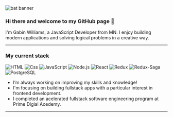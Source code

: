 <img src="https://images.unsplash.com/photo-1600480505021-e9cfb05527f1?ixid=MnwxMjA3fDB8MHxzZWFyY2h8NXx8YmF0bWFufGVufDB8fDB8fA%3D%3D&ixlib=rb-1.2.1&auto=format&fit=crop&w=900&q=60" alt=" bat banner" />

### Hi there and welcome to my GitHub page 👋

I'm Gabin Williams, a JavaScript Developer from MN. I enjoy building modern applications and solving logical problems in a creative way.

---

### My current stack

<img alt="HTML" src="https://img.shields.io/badge/HTML-E34F26?logo=html5&logoColor=white&style=for-the-badge" />  <img alt="Css" src="https://img.shields.io/badge/CSS-1572B6?logo=css3&logoColor=white&style=for-the-badge" />  <img alt="JavaScript" src="https://img.shields.io/badge/JavaScript-F7DF1E?logo=javascript&logoColor=black&style=for-the-badge" />  <img alt="Node.js" src="https://img.shields.io/badge/Node.js-339933?logo=node.js&logoColor=white&style=for-the-badge" />  <img alt="React" src="https://img.shields.io/badge/React-61DAFB?logo=react&logoColor=black&style=for-the-badge" />  <img alt="Redux" src="https://img.shields.io/badge/Redux-764ABC?logo=redux&logoColor=white&style=for-the-badge" />  <img alt="Redux-Saga" src="https://img.shields.io/badge/Redux-Saga-999999?logo=redux-saga&logoColor=white&style=for-the-badge" />  <img alt="PostgreSQL" src="https://img.shields.io/badge/PostgreSQL-336791?logo=postgresql&logoColor=white&style=for-the-badge" />

- I’m always working on improving my skills and knowledge!  
- I'm focusing on building fullstack apps with a particular interest in frontend development. 
- I completed an acelerated fullstack software engineering program at Prime Digial Acedemy.



---
